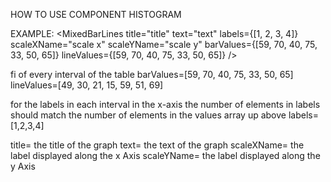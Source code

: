 HOW TO USE COMPONENT HISTOGRAM

EXAMPLE:
<MixedBarLines
title="title"
text="text"
labels={[1, 2, 3, 4]}
scaleXName="scale x"
scaleYName="scale y"
barValues={[59, 70, 40, 75, 33, 50, 65]}
lineValues={[59, 70, 40, 75, 33, 50, 65]}
/>

fi of every interval of the table
barValues=[59, 70, 40, 75, 33, 50, 65]
lineValues=[49, 30, 21, 15, 59, 51, 69]

for the labels in each interval in the x-axis
the number of elements in labels should match the number of elements in the values array up above
labels=[1,2,3,4]

title= the title of the graph
text= the text of the graph
scaleXName= the label displayed along the x Axis
scaleYName= the label displayed along the y Axis
